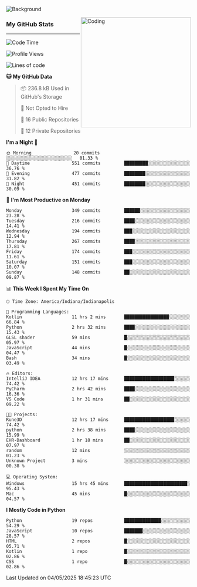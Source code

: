 ![Background](https://github.com/Nguyen-Noah/Nguyen-Noah/assets/112649680/f5d2296f-0508-400c-abcf-47c085708a2a)

<img align="right" alt="Coding" width="300" src="https://cdn.dribbble.com/users/1277312/screenshots/14733298/media/39b1045e593737587dd60e42c8422d1f.gif" >

### My GitHub Stats
---
<!--START_SECTION:waka-->
![Code Time](http://img.shields.io/badge/Code%20Time-598%20hrs%2054%20mins-blue)

![Profile Views](http://img.shields.io/badge/Profile%20Views-0-blue)

![Lines of code](https://img.shields.io/badge/From%20Hello%20World%20I%27ve%20Written-14.5%20million%20lines%20of%20code-blue)

**🐱 My GitHub Data** 

> 📦 236.8 kB Used in GitHub's Storage 
 > 
> 🚫 Not Opted to Hire
 > 
> 📜 16 Public Repositories 
 > 
> 🔑 12 Private Repositories 
 > 
**I'm a Night 🦉** 

```text
🌞 Morning                20 commits          ░░░░░░░░░░░░░░░░░░░░░░░░░   01.33 % 
🌆 Daytime                551 commits         █████████░░░░░░░░░░░░░░░░   36.76 % 
🌃 Evening                477 commits         ████████░░░░░░░░░░░░░░░░░   31.82 % 
🌙 Night                  451 commits         ████████░░░░░░░░░░░░░░░░░   30.09 % 
```
📅 **I'm Most Productive on Monday** 

```text
Monday                   349 commits         ██████░░░░░░░░░░░░░░░░░░░   23.28 % 
Tuesday                  216 commits         ████░░░░░░░░░░░░░░░░░░░░░   14.41 % 
Wednesday                194 commits         ███░░░░░░░░░░░░░░░░░░░░░░   12.94 % 
Thursday                 267 commits         ████░░░░░░░░░░░░░░░░░░░░░   17.81 % 
Friday                   174 commits         ███░░░░░░░░░░░░░░░░░░░░░░   11.61 % 
Saturday                 151 commits         ███░░░░░░░░░░░░░░░░░░░░░░   10.07 % 
Sunday                   148 commits         ██░░░░░░░░░░░░░░░░░░░░░░░   09.87 % 
```


📊 **This Week I Spent My Time On** 

```text
🕑︎ Time Zone: America/Indiana/Indianapolis

💬 Programming Languages: 
Kotlin                   11 hrs 2 mins       █████████████████░░░░░░░░   66.84 % 
Python                   2 hrs 32 mins       ████░░░░░░░░░░░░░░░░░░░░░   15.43 % 
GLSL shader              59 mins             █░░░░░░░░░░░░░░░░░░░░░░░░   05.97 % 
JavaScript               44 mins             █░░░░░░░░░░░░░░░░░░░░░░░░   04.47 % 
Bash                     34 mins             █░░░░░░░░░░░░░░░░░░░░░░░░   03.49 % 

🔥 Editors: 
IntelliJ IDEA            12 hrs 17 mins      ███████████████████░░░░░░   74.42 % 
PyCharm                  2 hrs 42 mins       ████░░░░░░░░░░░░░░░░░░░░░   16.36 % 
VS Code                  1 hr 31 mins        ██░░░░░░░░░░░░░░░░░░░░░░░   09.22 % 

🐱‍💻 Projects: 
Rune3D                   12 hrs 17 mins      ███████████████████░░░░░░   74.42 % 
python                   2 hrs 38 mins       ████░░░░░░░░░░░░░░░░░░░░░   15.99 % 
EHR-Dashboard            1 hr 18 mins        ██░░░░░░░░░░░░░░░░░░░░░░░   07.97 % 
random                   12 mins             ░░░░░░░░░░░░░░░░░░░░░░░░░   01.23 % 
Unknown Project          3 mins              ░░░░░░░░░░░░░░░░░░░░░░░░░   00.38 % 

💻 Operating System: 
Windows                  15 hrs 45 mins      ████████████████████████░   95.43 % 
Mac                      45 mins             █░░░░░░░░░░░░░░░░░░░░░░░░   04.57 % 
```

**I Mostly Code in Python** 

```text
Python                   19 repos            ██████████████░░░░░░░░░░░   54.29 % 
JavaScript               10 repos            ███████░░░░░░░░░░░░░░░░░░   28.57 % 
HTML                     2 repos             █░░░░░░░░░░░░░░░░░░░░░░░░   05.71 % 
Kotlin                   1 repo              █░░░░░░░░░░░░░░░░░░░░░░░░   02.86 % 
CSS                      1 repo              █░░░░░░░░░░░░░░░░░░░░░░░░   02.86 % 
```




 Last Updated on 04/05/2025 18:45:23 UTC
<!--END_SECTION:waka-->

<!--
**Nguyen-Noah/Nguyen-Noah** is a ✨ _special_ ✨ repository because its `README.md` (this file) appears on your GitHub profile.

Here are some ideas to get you started:

- 🔭 I’m currently working on ...
- 🌱 I’m currently learning ...
- 👯 I’m looking to collaborate on ...
- 🤔 I’m looking for help with ...
- 💬 Ask me about ...
- 📫 How to reach me: ...
- 😄 Pronouns: ...
- ⚡ Fun fact: ...
-->
